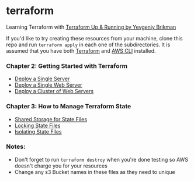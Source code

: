 # terraform
Learning Terraform with [Terraform Up &amp; Running by Yevgeniy Brikman](https://www.terraformupandrunning.com)

If you'd like to try creating these resources from your machine, clone this repo and run `terraform apply` in each one of the subdirectories. It is assumed that you have both [Terraform](https://www.terraform.io) and [AWS CLI](http://docs.aws.amazon.com/cli/latest/userguide/cli-chap-welcome.html) installed.

### Chapter 2: Getting Started with Terraform

- [Deploy a Single Server](https://github.com/alexpereira/terraform/tree/master/deploy-a-single-server)
- [Deploy a Single Web Server](https://github.com/alexpereira/terraform/tree/master/deploy-a-single-web-server)
- [Deploy a Cluster of Web Servers](https://github.com/alexpereira/terraform/tree/master/deploy-a-cluster-of-web-servers)

### Chapter 3: How to Manage Terraform State

- [Shared Storage for State Files](https://github.com/alexpereira/terraform/tree/master/shared-storage-for-state-files)
- [Locking State Files](https://github.com/alexpereira/terraform/tree/master/locking-state-files)
- [Isolating State Files](https://github.com/alexpereira/terraform/tree/master/isolating-state-files)

### Notes:

- Don't forget to run `terraform destroy` when you're done testing so AWS doesn't charge you for your resources
- Change any s3 Bucket names in these files as they need to unique
